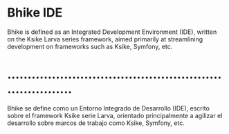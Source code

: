 # Bhike IDE 
Bhike is defined as an Integrated Development Environment (IDE), written on the Ksike Larva series framework, aimed primarily at streamlining development on frameworks such as Ksike, Symfony, etc.

# .....................................................................
Bhike se define como un Entorno Integrado de Desarrollo (IDE), escrito sobre el framework Ksike serie Larva, orientado principalmente a agilizar el desarrollo sobre marcos de trabajo como Ksike, Symfony, etc.
